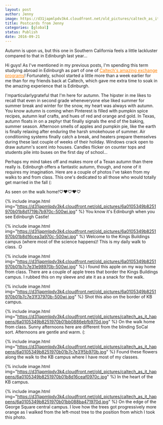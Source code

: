 ```yaml
---
layout: post
author: Jenny
image: https://d31japmlpdv3k4.cloudfront.net/old_pictures/caltech_as_it_happens/6a0105349b8251970b01b8d16cea15970c.jpg
title: Postcards from Jenny
categories: [global]
status: Publish
date: 2016-09-21
---
```


Autumn is upon us, but this one in Southern California feels a little lackluster compared to that in Edinburgh last year...

Hi guys!
As I've mentioned in my previous posts, I'm spending this term studying abroad in Edinburgh as part of one of <a href="https://fasa.caltech.edu/studyabroad" style="color: #ff7f00; text-decoration: underline;" target="_blank">Caltech's amazing exchange programs</a>! Fortunately, school started a little more than a week earlier for me than for my friends back at Caltech, which gave me extra time to soak in the amazing experience that is Edinburgh.

I'mparticularlygrateful that I'm here for autumn. The hipster in me likes to recall that even in second grade wheneveryone else liked summer for summer break and winter for the snow, my heart was always with autumn. You know autumn is coming when Pinterest is filled with pumpkin spice recipes, autumn leaf crafts, and hues of red and orange and gold. In Texas, autumn floats in on a zephyr that finally signals the end of the baking, summer season. Afternoon smells of apples and pumpkin pie, like the earth is finally relaxing after enduring the harsh smokehouse of summer. Air conditioning systems finally catch a break, and heaters prepare themselves during these last couple of weeks of their holiday. Windows crack open to draw autumn's scent into houses. Candles flicker on counter tops and students pile into buses on the first day of school...

Perhaps my mind takes off and makes more of a Texan autumn than there really is. Edinburgh offers a fantastic autumn, though, and none of it requires my imagination. Here are a couple of photos I've taken from my walks to and from class. This one's dedicated to all those who would totally get married in the fall (:

As seen on the walk home!♡❤♡❤♡


{% include image.html img="https://d31japmlpdv3k4.cloudfront.net/old_pictures/6a0105349b8251970b01b8d1719b7b970c-500wi.jpg" %}
You know it's Edinburgh when you see Edinburgh Castle!


{% include image.html img="https://d31japmlpdv3k4.cloudfront.net/old_pictures/6a0105349b8251970b01b8d16cea3a970c-500wi.jpg" %}
Welcome to the Kings Buildings campus (where most of the science happens)! This is my daily walk to class. :D


{% include image.html img="https://d31japmlpdv3k4.cloudfront.net/old_pictures/6a0105349b8251970b01b7c7e31e98970b-500wi.jpg" %}
i found this apple on my way home from class. There are a couple of apple trees that border the Kings Buildings campus. I rubbed this on my sleeve and ate it as a snack for the walk.


{% include image.html img="https://d31japmlpdv3k4.cloudfront.net/old_pictures/6a0105349b8251970b01b7c7e31f37970b-500wi.jpg" %}
Shot this also on the border of KB campus.


{% include image.html img="https://d31japmlpdv3k4.cloudfront.net/old_pictures/caltech_as_it_happens/6a0105349b8251970b01bb0886ebfb970d.jpg" %}
On the walk home from class. Sunny afternoons here are different from the blinding SoCal sort. Afternoons are gentle and warm. (:


{% include image.html img="https://d31japmlpdv3k4.cloudfront.net/old_pictures/caltech_as_it_happens/6a0105349b8251970b01b7c7e31f5b970b.jpg" %}
Found these flowers along the walk to the KB campus where I have most of my classes.


{% include image.html img="https://d31japmlpdv3k4.cloudfront.net/old_pictures/caltech_as_it_happens/6a0105349b8251970b01b8d16ceaf0970c.jpg" %}
In the heart of the KB campus.


{% include image.html img="https://d31japmlpdv3k4.cloudfront.net/old_pictures/caltech_as_it_happens/6a0105349b8251970b01bb088ba471970d.jpg" %}
On the edge of the George Square central campus. I love how the trees got progressively more orange as I walked from the left-most tree to the position from which I took this photo.

